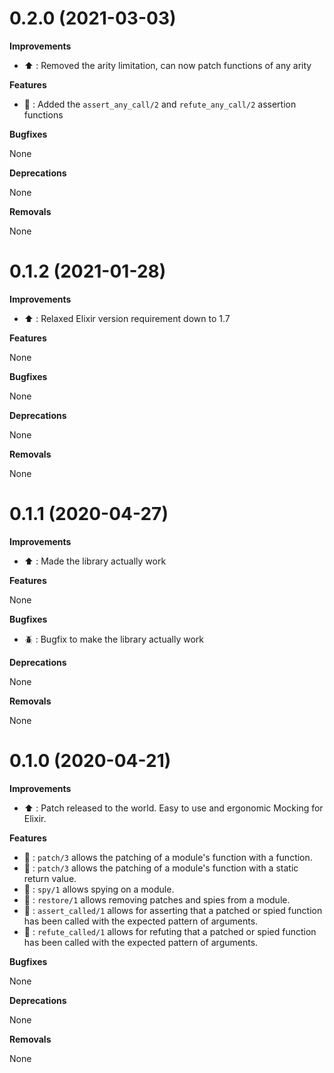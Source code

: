# 0.2.0 (2021-03-03)

**Improvements**

- :arrow_up: : Removed the arity limitation, can now patch functions of any arity

**Features**

- :gift: : Added the `assert_any_call/2` and `refute_any_call/2` assertion functions

**Bugfixes**

None

**Deprecations**

None

**Removals**

None

# 0.1.2 (2021-01-28)

**Improvements**

- :arrow_up: : Relaxed Elixir version requirement down to 1.7

**Features**

None

**Bugfixes**

None

**Deprecations**

None

**Removals**

None

# 0.1.1 (2020-04-27)

**Improvements**

- :arrow_up: : Made the library actually work

**Features**

None

**Bugfixes**

- :beetle: : Bugfix to make the library actually work

**Deprecations**

None

**Removals**

None


# 0.1.0 (2020-04-21)

**Improvements**

- :arrow_up: : Patch released to the world.  Easy to use and ergonomic Mocking for Elixir.

**Features**

- :gift: : `patch/3` allows the patching of a module's function with a function.
- :gift: : `patch/3` allows the patching of a module's function with a static return value.
- :gift: : `spy/1` allows spying on a module.
- :gift: : `restore/1` allows removing patches and spies from a module.
- :gift: : `assert_called/1` allows for asserting that a patched or spied function has been called with the expected pattern of arguments.
- :gift: : `refute_called/1` allows for refuting that a patched or spied function has been called with the expected pattern of arguments.

**Bugfixes**

None

**Deprecations**

None

**Removals**

None
